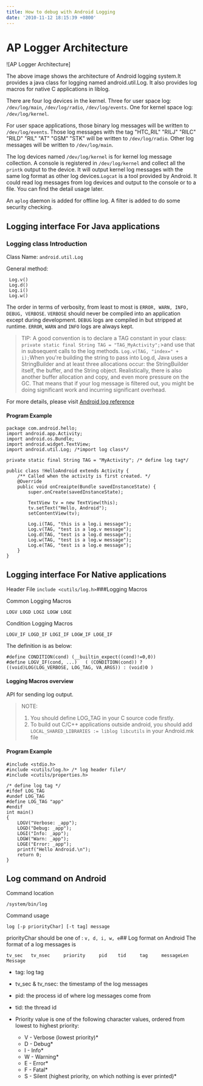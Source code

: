 ```yaml
---
title: How to debug with Android Logging
date: '2010-11-12 18:15:39 +0800'
---
```

# AP Logger Architecture

![AP Logger Architecture]

The above image shows the architecture of Android logging system.It provides a java class for logging named android.util.Log. It also provides log macros for native C applications in liblog.

There are four log devices in the kernel. Three for user space log: `/dev/log/main`, `/dev/log/radio`, `/dev/log/events`. One for kernel space log: `/dev/log/kernel`.

For user space applications, those binary log messages will be written to `/dev/log/events`. Those log messages with the tag "HTC_RIL" "RILJ" "RILC" "RILD" "RIL" "AT" "GSM" "STK" will be written to `/dev/log/radio`. Other log messages will be written to `/dev/log/main`.

The log devices named `/dev/log/kernel` is for kernel log message collection. A console is registered in `/dev/log/kernel` and collect all the `printk` output to the device. It will output kernel log messages with the same log format as other log devices.`Logcat` is a tool provided by Android. It could read log messages from log devices and output to the console or to a file. You can find the detail usage later. 

An `aplog` daemon is added for offline log. A filter is added to do some security checking.

## Logging interface For Java applications

### Logging class Introduction

Class Name: `android.util.Log`

General method:

     Log.v()
     Log.d()
     Log.i()
     Log.w()

The order in terms of verbosity, from least to most is `ERROR, WARN, INFO, DEBUG, VERBOSE`. `VERBOSE` should never be compiled into an application except during development. `DEBUG` logs are compiled in but stripped at runtime. `ERROR`, `WARN` and `INFO` logs are always kept. 

>TIP: A good convention is to declare a TAG constant in your class: `private static final String TAG = "TAG_MyActivity";`>and use that in subsequent calls to the log methods. `Log.v(TAG, "index=" + i);`When you're building the string to pass into Log.d, Java uses a StringBuilder and at least three allocations occur: the StringBuilder itself, the buffer, and the String object. Realistically, there is also another buffer allocation and copy, and even more pressure on the GC. That means that if your log message is filtered out, you might be doing significant work and incurring significant overhead.

For more details, please visit [Android log reference](http://developer.android.com/reference/android/util/Log.html)

#### Program Example

    package com.android.hello;
    import android.app.Activity;
    import android.os.Bundle;
    import android.widget.TextView;
    import android.util.Log; /*import log class*/

    private static final String TAG = "MyActivity"; /* define log tag*/

    public class !HelloAndroid extends Activity {
        /** Called when the activity is first created. */
        @Override
        public void onCreaipte(Bundle savedInstanceState) {
            super.onCreate(savedInstanceState);

            TextView tv = new TextView(this);
            tv.setText("Hello, Android");
            setContentView(tv);

            Log.i(TAG, "this is a log.i message");
            Log.v(TAG, "test is a log.v message");
            Log.d(TAG, "test is a log.d message");
            Log.w(TAG, "test is a log.w message");
            Log.e(TAG, "test is a log.e message");
        }
    }

## Logging interface For Native applications

Header File `include <cutils/log.h>`###Logging Macros

Common Logging Macros

    LOGV LOGD LOGI LOGW LOGE

Condition Logging Macros

    LOGV_IF LOGD_IF LOGI_IF LOGW_IF LOGE_IF

The definition is as below:

    #define CONDITION(cond) (__builtin_expect((cond)!=0,0))
    #define LOGV_IF(cond, ...)   ( (CONDITION(cond)) ?((void)LOG(LOG_VERBOSE, LOG_TAG, VA_ARGS)) : (void)0 )

#### Logging Macros overview

API for sending log output.

>NOTE:
>
> 1.    You should define LOG_TAG in your C source code firstly.
> 2.    To build out C/C++ applications outside android, you should add `LOCAL_SHARED_LIBRARIES := liblog libcutils` in your Android.mk file

#### Program Example

    #include <stdio.h>
    #include <cutils/log.h> /* log header file*/
    #include <cutils/properties.h>

    /* define log tag */
    #ifdef LOG_TAG
    #undef LOG_TAG
    #define LOG_TAG "app"
    #endif
    int main()
    {
        LOGV("Verbose: _app");
        LOGD("Debug: _app");
        LOGI("Info: _app");
        LOGW("Warn: _app");
        LOGE("Error: _app");
        printf("Hello Android.\n");
        return 0;
    }

## Log command on Android

Command location

    /system/bin/log

Command usage

    log [-p priorityChar] [-t tag] message

priorityChar should be one of : `v, d, i, w, e`## Log format on Android
The format of a log messages is

    tv_sec	 tv_nsec	 priority	  pid	 tid 	 tag 	 messageLen 	  Message

- tag: log tag
- tv_sec & tv_nsec: the timestamp of the log messages
- pid: the process id of where log messages come from
- tid: the thread id
- Priority value is one of the following character values, ordered from lowest to highest priority:

    * V - Verbose (lowest priority)*
    * D - Debug*
    * I - Info*
    * W - Warning*
    * E - Error*
    * F - Fatal*
    * S - Silent (highest priority, on which nothing is ever printed)*

